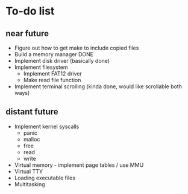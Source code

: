 # To-do list

## near future
- Figure out how to get make to include copied files
- Build a memory manager DONE
- Implement disk driver (basically done)
- Implement filesystem
    - Implement FAT12 driver
    - Make read file function
- Implement terminal scrolling (kinda done, would like scrollable both ways)

## distant future
- Implement kernel syscalls
    - panic
    - malloc
    - free
    - read
    - write
- Virtual memory - implement page tables / use MMU
- Virtual TTY
- Loading executable files
- Multitasking